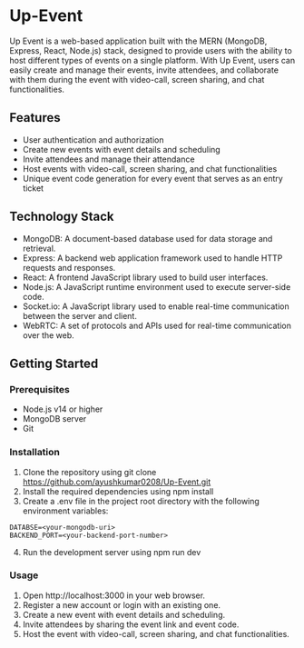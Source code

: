 # Up-Event
Up Event is a web-based application built with the MERN (MongoDB, Express, React, Node.js) stack, designed to provide users with the ability to host different types of events on a single platform. With Up Event, users can easily create and manage their events, invite attendees, and collaborate with them during the event with video-call, screen sharing, and chat functionalities.

## Features

* User authentication and authorization
* Create new events with event details and scheduling
* Invite attendees and manage their attendance
* Host events with video-call, screen sharing, and chat functionalities
* Unique event code generation for every event that serves as an entry ticket

## Technology Stack
* MongoDB: A document-based database used for data storage and retrieval.
* Express: A backend web application framework used to handle HTTP requests and responses.
* React: A frontend JavaScript library used to build user interfaces.
* Node.js: A JavaScript runtime environment used to execute server-side code.
* Socket.io: A JavaScript library used to enable real-time communication between the server and client.
* WebRTC: A set of protocols and APIs used for real-time communication over the web.

## Getting Started

### Prerequisites
* Node.js v14 or higher
* MongoDB server
* Git

### Installation
1. Clone the repository using git clone https://github.com/ayushkumar0208/Up-Event.git
2. Install the required dependencies using npm install
3. Create a .env file in the project root directory with the following environment variables:
```
DATABSE=<your-mongodb-uri>
BACKEND_PORT=<your-backend-port-number>
```
4. Run the development server using npm run dev


### Usage
1. Open http://localhost:3000 in your web browser.
2. Register a new account or login with an existing one.
3. Create a new event with event details and scheduling.
4. Invite attendees by sharing the event link and event code.
5. Host the event with video-call, screen sharing, and chat functionalities.

